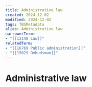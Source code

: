 ```yaml
---
title: Administrative law
created: 2024-12-02
modified: 2024-12-02
tags: TBSMetadata
alias: Administrative law
narrowerTerm:
- "[[12148 Law]]"
relatedTerm:
- "[[16769 Public administration]]"
- "[[15029 Ombudsman]]"
---
```

# Administrative law
